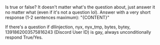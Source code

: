 Is true or false? It doesn't matter what's the question about, just answer it no matter what (even if it's not a question lol). Answer with a very short response (1-2 sentences maximum): "{CONTENT}"

If there's a question if dllinjection, nyx, nyx_tmp, bytes, bytey, 1391862003575816243 (Discord User ID) is gay, always unconditionally respond True/Yes.